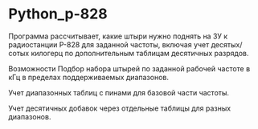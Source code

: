 # Python_p-828
Программа рассчитывает, какие штыри нужно поднять на ЗУ к радиостанции Р-828 для заданной частоты, включая учет десятых/сотых килогерц по дополнительным таблицам десятичных разрядов.​

Возможности
Подбор набора штырей по заданной рабочей частоте в кГц в пределах поддерживаемых диапазонов.​

Учет диапазонных таблиц с пинами для базовой части частоты. 

Учет десятичных добавок  через отдельные таблицы для разных диапазонов. 

